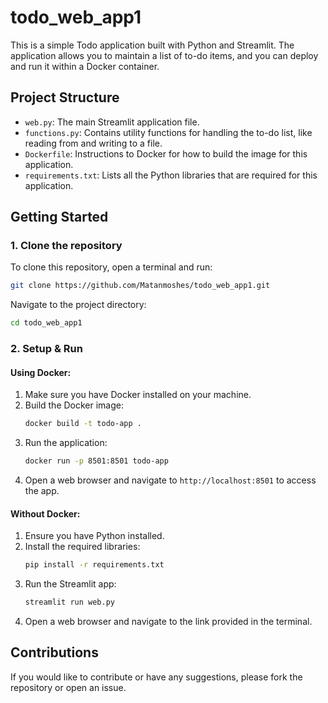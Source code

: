 # todo_web_app1

This is a simple Todo application built with Python and Streamlit. The application allows you to maintain a list of to-do items, and you can deploy and run it within a Docker container.

## Project Structure

- `web.py`: The main Streamlit application file.
- `functions.py`: Contains utility functions for handling the to-do list, like reading from and writing to a file.
- `Dockerfile`: Instructions to Docker for how to build the image for this application.
- `requirements.txt`: Lists all the Python libraries that are required for this application.

## Getting Started

### 1. Clone the repository

To clone this repository, open a terminal and run:

```bash
git clone https://github.com/Matanmoshes/todo_web_app1.git
```

Navigate to the project directory:

```bash
cd todo_web_app1
```

### 2. Setup & Run

#### Using Docker:

1. Make sure you have Docker installed on your machine.
2. Build the Docker image:
   ```bash
   docker build -t todo-app .
   ```
3. Run the application:
   ```bash
   docker run -p 8501:8501 todo-app
   ```
4. Open a web browser and navigate to `http://localhost:8501` to access the app.

#### Without Docker:

1. Ensure you have Python installed.
2. Install the required libraries:
   ```bash
   pip install -r requirements.txt
   ```
3. Run the Streamlit app:
   ```bash
   streamlit run web.py
   ```
4. Open a web browser and navigate to the link provided in the terminal.

## Contributions

If you would like to contribute or have any suggestions, please fork the repository or open an issue.
